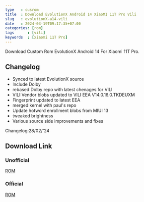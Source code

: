 ```yaml
---
type   : cusrom
title  : Download EvolutionX Android 14 XiaoMI 11T Pro Vili
slug   : evolutionX-a14-vili
date   : 2024-03-19T09:17:35+07:00
categories: [rom]
tags      : [vili]
keywords  : [xiaomi 11T Pro]
---
```


Download Custom Rom EvolutionX Android 14 For Xiaomi 11T Pro.

## Changelog
- Synced to latest EvolutionX source
- Include Dolby
- rebased Dolby repo with latest chenages for VILI
- VILI Vendor blobs updated to VILI EEA V14.0.16.0.TKDEUXM
- Fingerprint updated to latest EEA
- merged kernel with paul's repo
- Update hotword enrollment blobs from MIUI 13
- tweaked brightness
- Various source side improvements and fixes

Changelog:28/02/'24

## Download Link
### Unofficial

[ROM](https://sourceforge.net/projects/special-builds-by-swiitchoff/files/A14/evolution_vili-ota-uq1a.240205.004-03152032-COMMUNITY.zip/download)

### Official
[ROM](https://sourceforge.net/projects/evolution-x/files/vili/14/)


